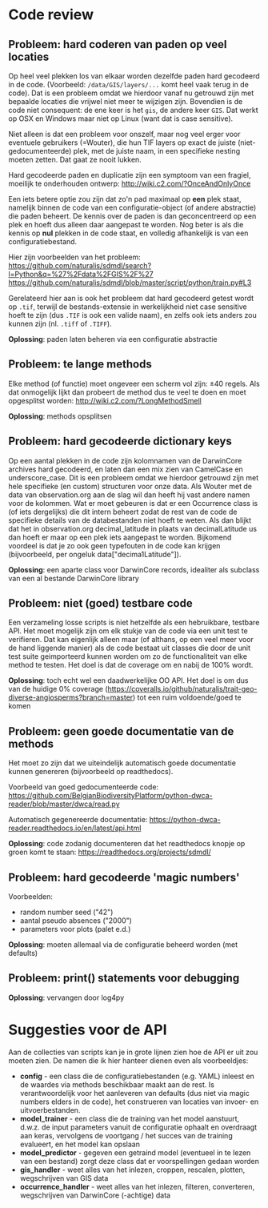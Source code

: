 Code review
===========

Probleem: hard coderen van paden op veel locaties
-------------------------------------------------

Op heel veel plekken los van elkaar worden dezelfde paden hard gecodeerd in de code.
(Voorbeeld: `/data/GIS/layers/...` komt heel vaak terug in de code). Dat is een probleem 
omdat we hierdoor vanaf nu getrouwd zijn met bepaalde locaties die vrijwel niet meer te 
wijzigen zijn. Bovendien is de code niet consequent: de ene keer is het `gis`, de andere
keer `GIS`. Dat werkt op OSX en Windows maar niet op Linux (want dat is case sensitive).

Niet alleen is dat een probleem voor onszelf, maar nog veel erger voor eventuele 
gebruikers (=Wouter), die hun TIF layers op exact de juiste (niet-gedocumenteerde) plek, 
met de juiste naam, in een specifieke nesting moeten zetten. Dat gaat ze nooit lukken.

Hard gecodeerde paden en duplicatie zijn een symptoom van een fragiel, moeilijk te 
onderhouden ontwerp: http://wiki.c2.com/?OnceAndOnlyOnce

Een iets betere optie zou zijn dat zo'n pad maximaal op **een** plek staat, namelijk 
binnen de code van een configuratie-object (of andere abstractie) die paden beheert. De 
kennis over de paden is dan geconcentreerd op een plek en hoeft dus alleen daar aangepast 
te worden. Nog beter is als die kennis op **nul** plekken in de code staat, en volledig 
afhankelijk is van een configuratiebestand.

Hier zijn voorbeelden van het probleem:
https://github.com/naturalis/sdmdl/search?l=Python&q=%27%2Fdata%2FGIS%2F%27
https://github.com/naturalis/sdmdl/blob/master/script/python/train.py#L3

Gerelateerd hier aan is ook het probleem dat hard gecodeerd getest wordt op `.tif`, 
terwijl de bestands-extensie in werkelijkheid niet case sensitive hoeft te zijn (dus 
`.TIF` is ook een valide naam), en zelfs ook iets anders zou kunnen zijn (nl. `.tiff` of 
`.TIFF`).

**Oplossing**: paden laten beheren via een configuratie abstractie

Probleem: te lange methods
--------------------------

Elke method (of functie) moet ongeveer een scherm vol zijn: ±40 regels. Als dat onmogelijk
lijkt dan probeert de method dus te veel te doen en moet opgesplitst worden:
http://wiki.c2.com/?LongMethodSmell

**Oplossing**: methods opsplitsen

Probleem: hard gecodeerde dictionary keys
-----------------------------------------

Op een aantal plekken in de code zijn kolomnamen van de DarwinCore archives hard 
gecodeerd, en laten dan een mix zien van CamelCase en underscore_case. Dit is een 
probleem omdat we hierdoor getrouwd zijn met hele specifieke (en custom) structuren
voor onze data. Als Wouter met de data van observation.org aan de slag wil dan heeft
hij vast andere namen voor de kolommen. Wat er moet gebeuren is dat er een Occurrence
class is (of iets dergelijks) die dit intern beheert zodat de rest van de code de 
specifieke details van de databestanden niet hoeft te weten. Als dan blijkt dat het in 
observation.org decimal_latitude in plaats van decimalLatitude us dan hoeft er maar op 
een plek iets aangepast te worden. Bijkomend voordeel is dat je zo ook geen typefouten 
in de code kan krijgen (bijvoorbeeld, per ongeluk data["decima1Latitude"]).

**Oplossing**: een aparte class voor DarwinCore records, idealiter als subclass van een
al bestande DarwinCore library

Probleem: niet (goed) testbare code
-----------------------------------

Een verzameling losse scripts is niet hetzelfde als een hebruikbare, testbare API. Het
moet mogelijk zijn om elk stukje van de code via een unit test te verifieren. Dat kan
eigenlijk alleen maar (of althans, op een veel meer voor de hand liggende manier) als
de code bestaat uit classes die door de unit test suite geimporteerd kunnen worden om
zo de functionaliteit van elke method te testen. Het doel is dat de coverage om en
nabij de 100% wordt.

**Oplossing**: toch echt wel een daadwerkelijke OO API. Het doel is om dus van de
huidige 0% coverage (https://coveralls.io/github/naturalis/trait-geo-diverse-angiosperms?branch=master)
tot een ruim voldoende/goed te komen

Probleem: geen goede documentatie van de methods
------------------------------------------------

Het moet zo zijn dat we uiteindelijk automatisch goede documentatie kunnen genereren
(bijvoorbeeld op readthedocs). 

Voorbeeld van goed gedocumenteerde code:
https://github.com/BelgianBiodiversityPlatform/python-dwca-reader/blob/master/dwca/read.py

Automatisch gegenereerde documentatie:
https://python-dwca-reader.readthedocs.io/en/latest/api.html

**Oplossing**: code zodanig documenteren dat het readthedocs knopje op groen komt te
staan: https://readthedocs.org/projects/sdmdl/

Probleem: hard gecodeerde 'magic numbers'
-----------------------------------------

Voorbeelden:
- random number seed ("42")
- aantal pseudo absences ("2000")
- parameters voor plots (palet e.d.)

**Oplossing**: moeten allemaal via de configuratie beheerd worden (met defaults)

Probleem: print() statements voor debugging
-------------------------------------------

**Oplossing**: vervangen door log4py

Suggesties voor de API
======================

Aan de collecties van scripts kan je in grote lijnen zien hoe de API er uit zou moeten
zien. De namen die ik hier hanteer dienen even als voorbeeldjes:

- **config** - een class die de configuratiebestanden (e.g. YAML) inleest en de waardes
  via methods beschikbaar maakt aan de rest. Is verantwoordelijk voor het aanleveren
  van defaults (dus niet via magic numbers elders in de code), het construeren van 
  locaties van invoer- en uitvoerbestanden.
- **model_trainer** - een class die de training van het model aanstuurt, d.w.z. de 
  input parameters vanuit de configuratie ophaalt en overdraagt aan keras, vervolgens
  de voortgang / het succes van de training evalueert, en het model kan opslaan
- **model_predictor** - gegeven een getraind model (eventueel in te lezen van een bestand)
  zorgt deze class dat er voorspellingen gedaan worden
- **gis_handler** - weet alles van het inlezen, croppen, rescalen, plotten, wegschrijven 
  van GIS data
- **occurrence_handler** - weet alles van het inlezen, filteren, converteren, wegschrijven 
  van DarwinCore (-achtige) data

